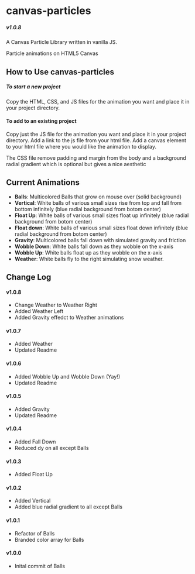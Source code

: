 # canvas-particles

##### v1.0.8

A Canvas Particle Library written in vanilla JS.

Particle animations on HTML5 Canvas

## How to Use canvas-particles

##### To start a new project

Copy the HTML, CSS, and JS files for the animation you want and place it in your project directory.

#### To add to an existing project

Copy just the JS file for the animation you want and place it in your project directory.
Add a link to the js file from your html file.
Add a canvas element to your html file where you would like the animation to display.

The CSS file remove padding and margin from the body and a background radial gradient which is optional but gives a nice aesthetic

## Current Animations

* <strong>Balls</strong>: Multicolored Balls that grow on mouse over (solid background)
* <strong>Vertical</strong>: White balls of various small sizes rise from top and fall from bottom infinitely (blue radial background from botom center)
* <strong>Float Up</strong>: White balls of various small sizes float up infinitely (blue radial background from botom center)
* <strong>Float down</strong>: White balls of various small sizes float down infinitely (blue radial background from botom center)
* <strong>Gravity</strong>: Multicolored balls fall down with simulated gravity and friction
* <strong>Wobble Down</strong>: White balls fall down as they wobble on the x-axis
* <strong>Wobble Up</strong>: White balls float up as they wobble on the x-axis
* <strong>Weather</strong>: White balls fly to the right simulating snow weather. 

## Change Log

#### v1.0.8

* Change Weather to Weather Right
* Added Weather Left
* Added Gravity effedct to Weather animations

#### v1.0.7

* Added Weather
* Updated Readme

#### v1.0.6

* Added Wobble Up and Wobble Down (Yay!)
* Updated Readme

#### v1.0.5

* Added Gravity
* Updated Readme

#### v1.0.4

* Added Fall Down
* Reduced dy on all except Balls

#### v1.0.3

* Added Float Up

#### v1.0.2

* Added Vertical
* Added blue radial gradient to all except Balls

#### v1.0.1

* Refactor of Balls
* Branded color array for Balls

#### v1.0.0

* Inital commit of Balls



